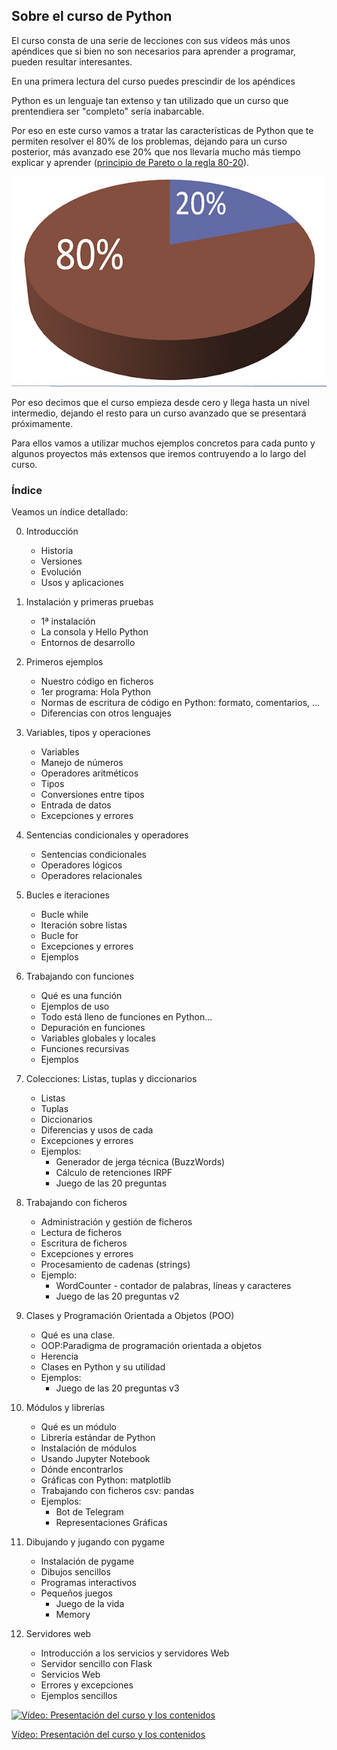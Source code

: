 ## Sobre el curso de Python
El curso consta de una serie de lecciones con sus vídeos más unos apéndices que si bien no son necesarios para aprender a programar, pueden resultar interesantes.

En una primera lectura del curso puedes prescindir de los apéndices

Python es un lenguaje tan extenso y tan utilizado que un curso que prentendiera ser "completo" sería inabarcable.

Por eso en este curso vamos a tratar las características de Python que te permiten resolver el 80% de los problemas, dejando para un curso posterior, más avanzado ese 20% que nos llevaría mucho más tiempo explicar y aprender ([principio de Pareto o la regla 80-20](https://es.wikipedia.org/wiki/Principio_de_Pareto)).

![Regla 80-20 de Pareto](./images/Pareto.jpg)

Por eso decimos que el curso empieza desde cero y llega hasta un nivel intermedio, dejando el resto para un curso avanzado que se presentará próximamente.

Para ellos vamos a utilizar muchos ejemplos concretos para cada punto y algunos proyectos más extensos que iremos contruyendo a lo largo del curso.

### Índice

Veamos un índice detallado:

0. Introducción
    * Historia 
    * Versiones 
    * Evolución
    * Usos y aplicaciones

1. Instalación y primeras pruebas
    * 1ª instalación 
    * La consola y Hello Python
    * Entornos de desarrollo

2. Primeros ejemplos
    * Nuestro código en ficheros
    * 1er programa: Hola Python
    * Normas de escritura de código en Python: formato, comentarios, ...
    * Diferencias con otros lenguajes

3. Variables, tipos y operaciones 
    * Variables
    * Manejo de números
    * Operadores aritméticos
    * Tipos
    * Conversiones entre tipos
    * Entrada de datos
    * Excepciones y errores

4. Sentencias condicionales y operadores
    * Sentencias condicionales
    * Operadores lógicos
    * Operadores relacionales


5. Bucles e iteraciones 
    * Bucle while
    * Iteración sobre listas
    * Bucle for
    * Excepciones y errores
    * Ejemplos

6. Trabajando con funciones
    * Qué es una función
    * Ejemplos de uso
    * Todo está lleno de funciones en Python...
    * Depuración en funciones
    * Variables globales y locales
    * Funciones recursivas
    * Ejemplos

7. Colecciones: Listas, tuplas y diccionarios
    * Listas
    * Tuplas
    * Diccionarios
    * Diferencias y usos de cada
    * Excepciones y errores
    * Ejemplos: 
        * Generador de jerga técnica (BuzzWords)
        * Cálculo de retenciones IRPF
        * Juego de las 20 preguntas

8. Trabajando con ficheros
    * Administración y gestión de ficheros
    * Lectura de ficheros
    * Escritura de ficheros
    * Excepciones y errores
    * Procesamiento de cadenas (strings)
    * Ejemplo: 
        * WordCounter - contador de palabras, líneas y caracteres
        * Juego de las 20 preguntas v2

9. Clases y Programación Orientada a Objetos (POO)
    * Qué es una clase. 
    * OOP:Paradigma de programación orientada a objetos
    * Herencia
    * Clases en Python y su utilidad
    * Ejemplos:
        * Juego de las 20 preguntas v3

10. Módulos y librerías
    * Qué es un módulo
    * Librería estándar de Python
    * Instalación de módulos
    * Usando Jupyter Notebook
    * Dónde encontrarlos
    * Gráficas con Python: matplotlib
    * Trabajando con ficheros csv: pandas
    * Ejemplos: 
        * Bot de Telegram
        * Representaciones Gráficas

11. Dibujando y jugando con pygame
    * Instalación de pygame
    * Dibujos sencillos
    * Programas interactivos
    * Pequeños juegos
        * Juego de la vida
        * Memory

12. Servidores web 
    * Introducción a los servicios y servidores Web
    * Servidor sencillo con Flask
    * Servicios Web
    * Errores y excepciones
    * Ejemplos sencillos

[![Vídeo: Presentación del curso y los contenidos](https://img.youtube.com/vi/ydAFDelnYK0/0.jpg)](https://youtu.be/ydAFDelnYK0)


[Vídeo: Presentación del curso y los contenidos](https://youtu.be/ydAFDelnYK0)

